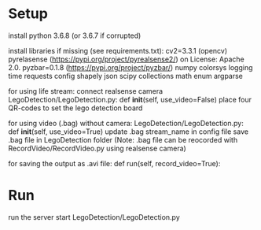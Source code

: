 # Setup

install python 3.6.8 (or 3.6.7 if corrupted)

install libraries if missing (see requirements.txt):
cv2=3.3.1 (opencv)
pyrelasense (https://pypi.org/project/pyrealsense2/) on License: Apache 2.0.
pyzbar=0.1.8 (https://pypi.org/project/pyzbar/)
numpy
colorsys
logging
time
requests
config
shapely
json
scipy
collections
math
enum
argparse

for using life stream: 
	connect realsense camera 
	LegoDetection/LegoDetection.py: def __init__(self, use_video=False)
	place four QR-codes to set the lego detection board

for using video (.bag) without camera:
	LegoDetection/LegoDetection.py: def __init__(self, use_video=True)
	update .bag stream_name in config file
	save .bag file in LegoDetection folder
(Note: .bag file can be reocorded with RecordVideo/RecordVideo.py using realsense camera)

for saving the output as .avi file:
	def run(self, record_video=True):

# Run

run the server
start LegoDetection/LegoDetection.py